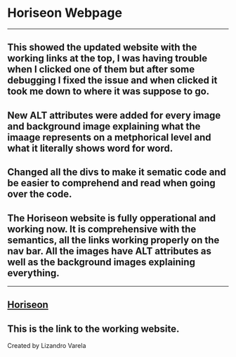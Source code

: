 # Horiseon Webpage
---
This showed the updated website with the working links at the top, I was having trouble when I clicked one of them but after some debugging I fixed the issue and when clicked it took me down to where it was suppose to go.
---
New ALT attributes were added for every image and background image explaining what the imaage represents on a metphorical level and what it literally shows word for word.
---
Changed all the divs to make it sematic code and be easier to comprehend and read when going over the code.
---
The Horiseon website is fully opperational and working now. It is comprehensive with the semantics, all the links working properly on the nav bar. All the images have ALT attributes as well as the background images explaining everything.
---

---
[Horiseon](https://lizandro21.github.io/homework-01/)
---
This is the link to the working website.
---
Created by Lizandro Varela
